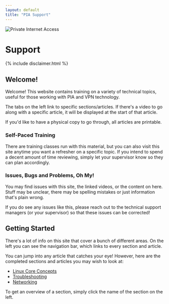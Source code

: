 ```yaml
---
layout: default
title: "PIA Support"
---
```


<div class="hideprinted">
	<img class="pagelogo" src="{{ site.baseurl }}/img/pia-logo.svg" title="Private Internet Access"/>
	<h1 class="frontpage">Support</h1>
</div>

<div class="disclaimer">
{% include disclaimer.html %}
</div>


## Welcome!

Welcome! This website contains training on a variety of technical topics, useful for those working with PIA and VPN technology.

The tabs on the left link to specific sections/articles. If there's a video to go along with a specific article, it will be displayed at the start of that article.

If you'd like to have a physical copy to go through, all articles are printable.


### Self-Paced Training

There are training classes run with this material, but you can also visit this site anytime you want a refresher on a specific topic. If you intend to spend a decent amount of time reviewing, simply let your supervisor know so they can plan accordingly.


### Issues, Bugs and Problems, Oh My!

You may find issues with this site, the linked videos, or the content on here. Stuff may be unclear, there may be spelling mistakes or just information that's plain wrong.

If you do see any issues like this, please reach out to the technical support managers (or your supervisor) so that these issues can be corrected!


## Getting Started

There's a lot of info on this site that cover a bunch of different areas. On the left you can see the navigation bar, which links to every section and article.

You can jump into any article that catches your eye! However, here are the completed sections and articles you may wish to look at:

* [Linux Core Concepts]({{site.baseurl}}/computers/linux.html)
* [Troubleshooting]({{site.baseurl}}/troubleshooting/index.html)
* [Networking]({{site.baseurl}}/networking/index.html)

To get an overview of a section, simply click the name of the section on the left.









